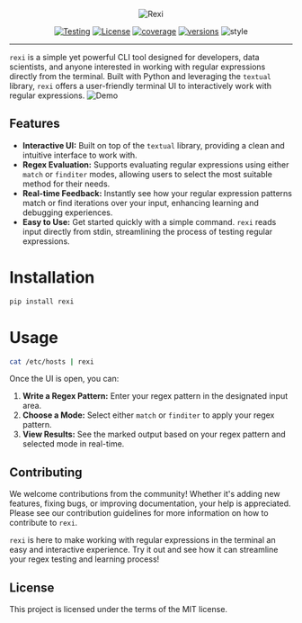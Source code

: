 <p align="center">
     <a><img src="./docs/rexi.png" alt="Rexi"></a>
</p>

<p align="center">
     <a href="https://github.com/royreznik/greps/actions/workflows/tests.yml"><img src="https://github.com/royreznik/rexi/actions/workflows/tests.yml/badge.svg" alt="Testing"></a>
     <a href="https://img.shields.io/github/license/royreznik/rexi"><img src="https://img.shields.io/github/license/royreznik/rexi" alt="License"></a>
     <a href="https://codecov.io/gh/royreznik/rexi"><img src="https://codecov.io/gh/royreznik/rexi/graph/badge.svg?token=LOIYAMEI08" alt="coverage"></a>
     <a href="https://pypi.org/project/rexi/"><img src="https://img.shields.io/pypi/pyversions/rexi" alt="versions"></a>
     <img src="https://img.shields.io/badge/code%20style-black-black" alt="style">
</p>

---

`rexi` is a simple yet powerful CLI tool designed for developers, data scientists, and anyone interested in working with regular expressions directly from the terminal.
Built with Python and leveraging the `textual` library, `rexi` offers a user-friendly terminal UI to interactively work with regular expressions.
![Demo](./docs/demo.gif)

## Features

- **Interactive UI:** Built on top of the `textual` library, providing a clean and intuitive interface to work with.
- **Regex Evaluation:** Supports evaluating regular expressions using either `match` or `finditer` modes, allowing users to select the most suitable method for their needs.
- **Real-time Feedback:** Instantly see how your regular expression patterns match or find iterations over your input, enhancing learning and debugging experiences.
- **Easy to Use:** Get started quickly with a simple command. `rexi` reads input directly from stdin, streamlining the process of testing regular expressions.


# Installation
```bash
pip install rexi
```

# Usage
```bash
cat /etc/hosts | rexi
```
Once the UI is open, you can:

1. **Write a Regex Pattern:** Enter your regex pattern in the designated input area.
2. **Choose a Mode:** Select either `match` or `finditer` to apply your regex pattern.
3. **View Results:** See the marked output based on your regex pattern and selected mode in real-time.

## Contributing

We welcome contributions from the community! Whether it's adding new features, fixing bugs, or improving documentation, your help is appreciated. Please see our contribution guidelines for more information on how to contribute to `rexi`.

`rexi` is here to make working with regular expressions in the terminal an easy and interactive experience. Try it out and see how it can streamline your regex testing and learning process!


## License
This project is licensed under the terms of the MIT license.

